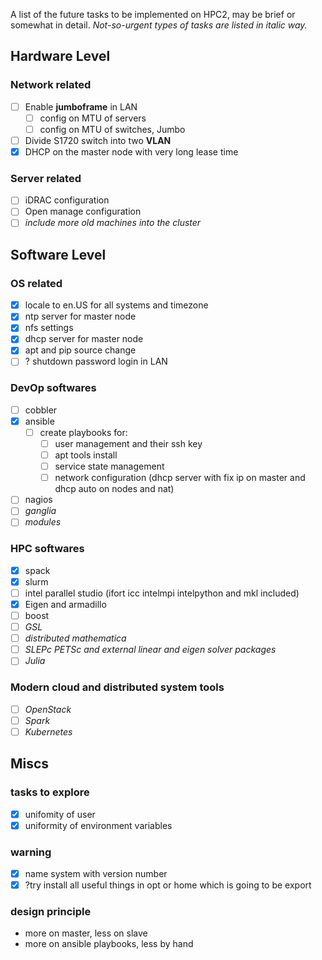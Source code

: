 A list of the future tasks to be implemented on HPC2, may be brief or somewhat in detail. *Not-so-urgent types of tasks are listed in italic way.*

## Hardware Level

### Network related

- [ ] Enable **jumboframe** in LAN
  - [ ] config on MTU of servers
  - [ ] config on MTU of switches, Jumbo
- [ ] Divide S1720 switch into two **VLAN**
- [x] DHCP on the master node with very long lease time

### Server related

- [ ] iDRAC configuration
- [ ] Open manage configuration
- [ ] *include more old machines into the cluster*

## Software Level

### OS related

- [x] locale to en.US for all systems and timezone
- [x] ntp server for master node
- [x] nfs settings
- [x] dhcp server for master node
- [x] apt and pip source change
- [ ] ? shutdown password login in LAN

### DevOp softwares

- [ ] cobbler
- [x] ansible
  - [ ] create playbooks for:
    - [ ] user management and their ssh key
    - [ ] apt tools install
    - [ ] service state management
    - [ ] network configuration (dhcp server with fix ip on master and dhcp auto on nodes and nat)
- [ ] nagios
- [ ] *ganglia*
- [ ] *modules*

### HPC softwares

- [x] spack
- [x] slurm
- [ ] intel parallel studio (ifort icc intelmpi intelpython and mkl included)
- [x] Eigen and armadillo
- [ ] boost
- [ ] *GSL*
- [ ] *distributed mathematica*
- [ ] *SLEPc PETSc and external linear and eigen solver packages*
- [ ] *Julia*

### Modern cloud and distributed system tools

- [ ] *OpenStack*
- [ ] *Spark*
- [ ] *Kubernetes*

## Miscs

### tasks to explore

- [x] unifomity of user
- [x] uniformity of environment variables

### warning

- [x] name system with version number
- [x] ?try install all useful things in opt or home which is going to be export

### design principle

* more on master, less on slave
* more on ansible playbooks, less by hand


